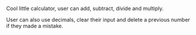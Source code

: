 Cool little calculator, user can add, subtract, divide and multiply.

User can also use decimals, clear their input and delete a previous number if they made a mistake.
